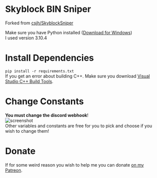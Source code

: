 # Skyblock BIN Sniper
Forked from [csjh/SkyblockSniper](https://github.com/csjh/SkyblockSniper)

Make sure you have Python installed ([Download for Windows](https://www.python.org/downloads/))  
I used version 3.10.4

# Install Dependencies  
```pip install -r requirements.txt```  
If you get an error about building C++. Make sure you download [Visual Studio C++ Build Tools](https://visualstudio.microsoft.com/downloads/#build-tools-for-visual-studio-2022).  

# Change Constants  
**You must change the discord webhook**!  
![screenshot](https://user-images.githubusercontent.com/61764480/164995867-42558605-9ce6-4578-8a40-6e323db170ba.png)  
Other variables and constants are free for you to pick and choose if you wish to change them!  

# Donate
If for some weird reason you wish to help me you can donate [on my Patreon](https://samzy.dev/donate).
